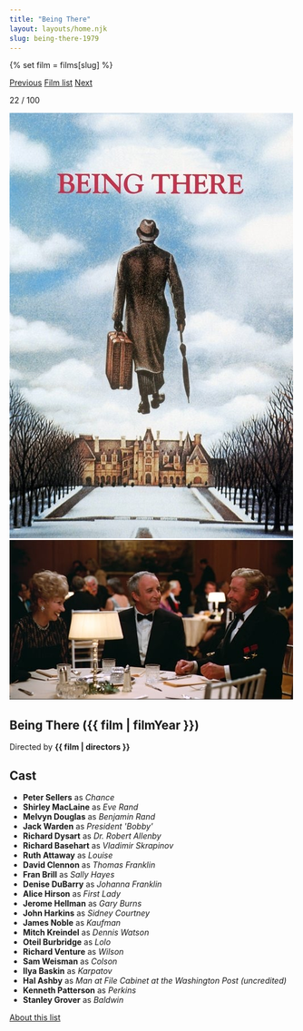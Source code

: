 ```yaml
---
title: "Being There"
layout: layouts/home.njk
slug: being-there-1979
---
```


{% set film = films[slug] %}

<nav class="films">
  <a class="prev" href="../apocalypse-now-1979">Previous</a>
  <a href="../">Film list</a>
  <a class="next" href="../diva-1981">Next</a>
</nav>

<p>22 / 100</p>

<article class="film">
  <div class="backdrop-and-poster">
    <img class="poster" src="../films/posters/being-there-1979.jpg" alt="">
    <img class="backdrop" src="../films/backdrops/being-there-1979.jpg" alt="">
  </div>

  <h1>Being There ({{ film | filmYear }})</h1>

  <p class="director">
    Directed by <strong>{{ film | directors }}</strong>
  </p>


  <h2>
    Cast
  </h2>
  <ul>
            <li><strong>Peter Sellers</strong> as <em>Chance</em></li>
        <li><strong>Shirley MacLaine</strong> as <em>Eve Rand</em></li>
        <li><strong>Melvyn Douglas</strong> as <em>Benjamin Rand</em></li>
        <li><strong>Jack Warden</strong> as <em>President 'Bobby'</em></li>
        <li><strong>Richard Dysart</strong> as <em>Dr. Robert Allenby</em></li>
        <li><strong>Richard Basehart</strong> as <em>Vladimir Skrapinov</em></li>
        <li><strong>Ruth Attaway</strong> as <em>Louise</em></li>
        <li><strong>David Clennon</strong> as <em>Thomas Franklin</em></li>
        <li><strong>Fran Brill</strong> as <em>Sally Hayes</em></li>
        <li><strong>Denise DuBarry</strong> as <em>Johanna Franklin</em></li>
        <li><strong>Alice Hirson</strong> as <em>First Lady</em></li>
        <li><strong>Jerome Hellman</strong> as <em>Gary Burns</em></li>
        <li><strong>John Harkins</strong> as <em>Sidney Courtney</em></li>
        <li><strong>James Noble</strong> as <em>Kaufman</em></li>
        <li><strong>Mitch Kreindel</strong> as <em>Dennis Watson</em></li>
        <li><strong>Oteil Burbridge</strong> as <em>Lolo</em></li>
        <li><strong>Richard Venture</strong> as <em>Wilson</em></li>
        <li><strong>Sam Weisman</strong> as <em>Colson</em></li>
        <li><strong>Ilya Baskin</strong> as <em>Karpatov</em></li>
        <li><strong>Hal Ashby</strong> as <em>Man at File Cabinet at the Washington Post (uncredited)</em></li>
        <li><strong>Kenneth Patterson</strong> as <em>Perkins</em></li>
        <li><strong>Stanley Grover</strong> as <em>Baldwin</em></li>
  </ul>
</article>
<footer>
  <a href="../about">About this list</a>
</footer>
